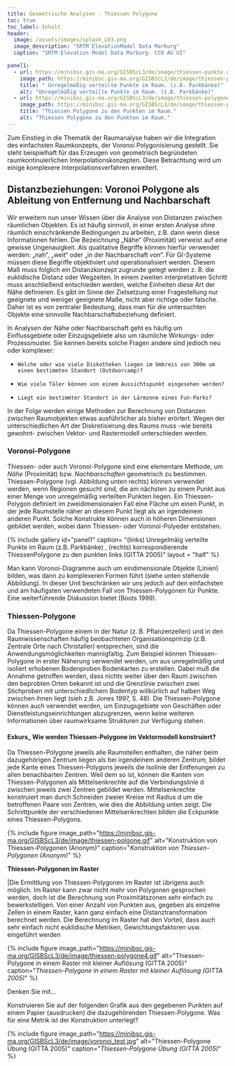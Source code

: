 ```yaml
---
title: Geometrische Analysen - Thiessen Polygone
toc: true
toc_label: Inhalt
header:
  image: /assets/images/splash_L03.png
  image_description: "SRTM ElevationModel Data Marburg"
  caption: "SRTM Elevation Model Data Marburg. CC0 AG UI"

panel1:  
  - url: https://minibsc.gis-ma.org/GISBScL3/de/image/thiessen-punkte.gif
    image_path: https://minibsc.gis-ma.org/GISBScL3/de/image/thiessen-punkte.gif
    title: " Unregelmäßig verteilte Punkte im Raum. (z.B. Parkbänke)"
    alt: "Unregelmäßig verteilte Punkte im Raum. (z.B. Parkbänke)"
  - url: https://minibsc.gis-ma.org/GISBScL3/de/image/thiessen-polygone2.gif
    image_path: https://minibsc.gis-ma.org/GISBScL3/de/image/thiessen-polygone2.gif
    title: "Thiessen Polygone zu den Punkten im Raum."
    alt: "Thiessen Polygone zu den Punkten im Raum."    
---
```



Zum Einstieg in die Thematik der Raumanalyse haben wir die Integration des einfachsten Raumkonzepts, der Voronoi Polygonisierung gestellt. Sie steht beispielhaft für das Erzeugen von geometrisch begründeten raumkontinuierlichen Interpolationskonzepten. Diese Betrachtung wird um einige komplexere Interpolationsverfahren erweitert.


## Distanzbeziehungen: Voronoi Polygone als Ableitung von Entfernung und Nachbarschaft	

Wir erweitern nun unser Wissen über die Analyse von Distanzen zwischen räumlichen Objekten. Es ist häufig sinnvoll, in einer ersten Analyse ohne räumlich einschränkende Bedingungen zu arbeiten, z.B. dann wenn diese Informationen fehlen. Die Bezeichnung „Nähe“ (Proximität) verweist auf eine gewisse Ungenauigkeit. Als qualitative Begriffe können hierfür verwendet werden: „nah“, „weit“ oder „in der Nachbarschaft von“. Für GI-Systeme müssen diese Begriffe objektiviert und operationalisiert werden. Diesem Maß muss folglich ein Distanzkonzept zugrunde gelegt werden z. B. die euklidische Distanz oder Wegzeiten. In einem zweiten interpretativen Schritt muss anschließend entschieden werden, welche Einheiten diese Art der Nähe definieren. Es gibt im Sinne der Zielsetzung einer Fragestellung nur geeignete und weniger geeignete Maße, nicht aber richtige oder falsche. Daher ist es von zentraler Bedeutung, dass man für die untersuchten Objekte eine sinnvolle Nachbarschaftsbeziehung definiert.

In Analysen der Nähe oder Nachbarschaft geht es häufig um Einflussgebiete oder Einzugsgebiete also um räumliche Wirkungs- oder Prozessmuster. Sie kennen bereits solche Fragen andere sind jedioch neu oder komplexer:

  *     Welche oder wie viele Diskotheken liegen im Umkreis von 300m um einen bestimmten Standort (Outdoorcamp)?
  *     Wie viele Täler können von einem Aussichtspunkt eingesehen werden?
  *     Liegt ein bestimmter Standort in der Lärmzone eines Fun-Parks?

In der Folge werden einige Methoden zur Berechnung von Distanzen zwischen Raumobjekten etwas ausführlicher als bisher erörtert. Wegen der unterschiedlichen Art der Diskretisierung des Raums muss -wie bereits gewohnt- zwischen Vektor- und Rastermodell unterschieden werden.

### Voronoi-Polygone 

Thiessen- oder auch Voronoi-Polygone sind eine elementare Methode, um *Nähe* (Proximität) bzw. *Nachbarschaften*  geometrisch zu bestimmen. Thiessen-Polygone (vgl. Abbildung unten rechts) können verwendet werden, wenn Regionen gesucht sind, die am nächsten zu einem Punkt aus einer Menge von unregelmäßig verteilten Punkten liegen. Ein Thiessen-Polygon definiert im zweidimensionalen Fall eine Fläche um einen Punkt, in der jede Raumstelle näher an diesem Punkt liegt als an irgendeinem anderen Punkt. Solche Konstrukte können auch in höheren Dimensionen gebildet werden, wobei dann Thiessen- oder Voronoi-Polyeder entstehen.

{% include gallery id="panel1"  caption= "(links) Unregelmäíg verteilte Punkte im Raum (z.B. Parkbänke) , (rechts) korrespondierende ThiessenPolygone zu den punkten links (GITTA 2005)" layout = "half"  %}


Man kann Voronoi-Diagramme auch um eindimensionale Objekte (Linien) bilden, was dann zu komplexeren Formen führt (siehe unten stehende Abbildung). In dieser Unit beschränken wir uns jedoch auf den einfachsten und am häufigsten verwendeten Fall von Thiessen-Polygonen für Punkte. Eine weiterführende Diskussion bietet (Boots 1999).

### Thiessen-Polygone 

Da Thiessen-Polygone einem in der Natur (z. B. Pflanzenzellen) und in den Raumwissenschaften häufig beobachteten Organisationsprinzip (z.B. Zentrale Orte nach Christaller) entsprechen, sind die Anwendungsmöglichkeiten mannigfaltig. Zum Beispiel können Thiessen-Polygone in erster Näherung verwendet werden, um aus unregelmäßig und isoliert erhobenen Bodenproben Bodenkarten zu erstellen. Dabei muß die Annahme getroffen werden, dass nichts weiter über den Raum zwischen den beprobten Orten bekannt ist und die Grenzlinie zwischen zwei Stichproben mit unterschiedlichem Bodentyp willkürlich auf halben Weg zwischen ihnen liegt (sieh z.B. Jones 1997, S. 48). Die Thiessen-Polygone können auch verwendet werden, um Einzugsgebiete von Geschäften oder Dienstleistungseinrichtungen abzugrenzen, wenn keine weiteren Informationen über raumwirksame Strukturen zur Verfügung stehen.

#### Exkurs_ Wie werden Thiessen-Polygone im Vektormodell konstruiert?
Da Thiessen-Polygone jeweils alle Raumstellen enthalten, die näher beim dazugehörigen Zentrum liegen als bei irgendeinem anderen Zentrum, bildet jede Kante eines Thiessen-Polygons jeweils die Isolinie der Entfenungen zu allen benachbarten Zentren. Weil dem so ist, können die Kanten von Thiessen-Polygonen als Mittelsenkrechte auf die Verbindungslinie d zwischen jeweils zwei Zentren gebildet werden. Mittelsenkrechte konstruiert man durch Schneiden zweier Kreise mit Radius d um die betroffenen Paare von Zentren, wie dies die Abbildung unten zeigt. Die Schnittpunkte der verschiedenen Mittelsenkrechten bilden die Eckpunkte eines Thiessen-Polygons.

{% include figure image_path="https://minibsc.gis-ma.org/GISBScL3/de/image/thiessen-polgone.gif" alt="Konstruktion von Thiessen-Polygonen (Anonym)" caption="*Konstruktion von Thiessen-Polygonen (Anonym)*" %}

	 
**Thiessen-Polygonen im Raster** 

|Die Ermittlung von Thiessen-Polygonen im Raster ist übrigens auch möglich. Im Raster kann zwar nicht mehr von Polygonen gesprochen werden, doch ist die Berechnung von Proximitätszonen sehr einfach zu bewerkstelligen. Von einer Anzahl von Punkten aus, gegeben als einzelne Zellen in einem Raster, kann ganz einfach eine Distanztransformation berechnet werden. Die Berechnung im Raster hat den Vorteil, dass auch sehr einfach nicht euklidische Metriken, Gewichtungsfaktoren usw. eingeführt werden

{% include figure image_path="https://minibsc.gis-ma.org/GISBScL3/de/image/thiessen-polygone4.gif" alt="Thiessen-Polygone in einem Raster mit kleiner Auflösung (GITTA 2005)" caption="*Thiessen-Polygone in einem Raster mit kleiner Auflösung (GITTA 2005)*" %}

Denken Sie mit...

Konstruieren Sie auf der folgenden Grafik aus den gegebenen Punkten auf einem Papier (ausdrucken) die dazugehörenden Thiessen-Polygone. Was für eine Metrik ist der Konstruktion unterlegt?

{% include figure image_path="https://minibsc.gis-ma.org/GISBScL3/de/image/voronoi_test.jpg" alt="Thiessen-Polygone Übung (GITTA 2005)" caption="*Thiessen-Polygone Übung (GITTA 2005)*" %}




